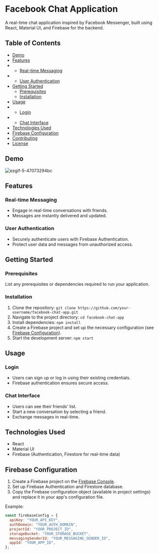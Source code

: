 # Facebook Chat Application

A real-time chat application inspired by Facebook Messenger, built using React, Material UI, and Firebase for the backend.


## Table of Contents

- [Demo](#demo)
- [Features](#features)
- - [Real-time Messaging](#real-time-messaging)
- - [User Authentication](#user-authentication)
- [Getting Started](#getting-started)
  - [Prerequisites](#prerequisites)
  - [Installation](#installation)
- [Usage](#usage)
- - [Login](#login)
- - [Chat Interface](#chat-interface)
- [Technologies Used](#technologies-used)
- [Firebase Configuration](#firebase-configuration)
- [Contributing](#contributing)
- [License](#license)

## Demo

![ezgif-5-47073294bc](https://github.com/kushalShukla-web/messenger_chat_webApp/assets/85934954/58925e1b-e258-4b53-a6e0-b482443c14ba)

## Features

### Real-time Messaging

- Engage in real-time conversations with friends.
- Messages are instantly delivered and updated.

### User Authentication

- Securely authenticate users with Firebase Authentication.
- Protect user data and messages from unauthorized access.

## Getting Started

### Prerequisites

List any prerequisites or dependencies required to run your application.

### Installation

1. Clone the repository: `git clone https://github.com/your-username/facebook-chat-app.git`
2. Navigate to the project directory: `cd facebook-chat-app`
3. Install dependencies: `npm install`
4. Create a Firebase project and set up the necessary configuration (see [Firebase Configuration](#firebase-configuration)).
5. Start the development server: `npm start`

## Usage

### Login

- Users can sign up or log in using their existing credentials.
- Firebase authentication ensures secure access.

### Chat Interface

- Users can see their friends' list.
- Start a new conversation by selecting a friend.
- Exchange messages in real-time.

## Technologies Used

- React
- Material UI
- Firebase (Authentication, Firestore for real-time data)

## Firebase Configuration

1. Create a Firebase project on the [Firebase Console](https://console.firebase.google.com/).
2. Set up Firebase Authentication and Firestore database.
3. Copy the Firebase configuration object (available in project settings) and replace it in your app's configuration file.

Example:

```javascript
const firebaseConfig = {
  apiKey: "YOUR_API_KEY",
  authDomain: "YOUR_AUTH_DOMAIN",
  projectId: "YOUR_PROJECT_ID",
  storageBucket: "YOUR_STORAGE_BUCKET",
  messagingSenderId: "YOUR_MESSAGING_SENDER_ID",
  appId: "YOUR_APP_ID",
};
